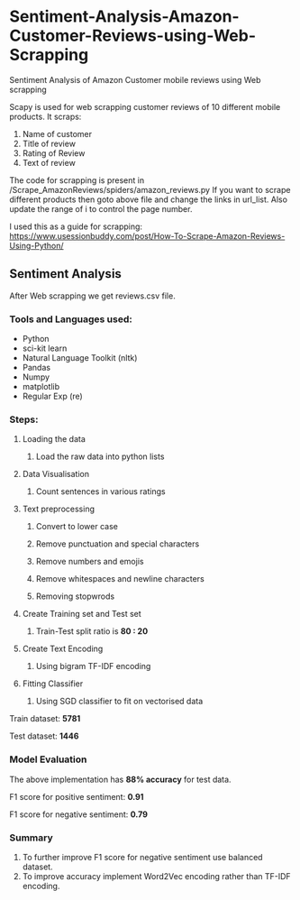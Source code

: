 # Sentiment-Analysis-Amazon-Customer-Reviews-using-Web-Scrapping #
Sentiment Analysis of Amazon Customer mobile reviews using Web scrapping

Scapy is used for web scrapping customer reviews of 10 different mobile products. 
It scraps:
1. Name of customer
2. Title of review
3. Rating of Review
4. Text of review

The code for scrapping is present in /Scrape_AmazonReviews/spiders/amazon_reviews.py
If you want to scrape different products then goto above file and change the links in url_list. Also update the range of i to control the page number.

I used this as a guide for scrapping: https://www.usessionbuddy.com/post/How-To-Scrape-Amazon-Reviews-Using-Python/

## Sentiment Analysis ##
After Web scrapping we get reviews.csv file.

### Tools and Languages used: ###
* Python
* sci-kit learn
* Natural Language Toolkit (nltk)
* Pandas
* Numpy
* matplotlib
* Regular Exp (re)

### Steps: ###
1. Loading the data
    1. Load the raw data into python lists

2. Data Visualisation
    1. Count sentences in various ratings

3. Text preprocessing

    1. Convert to lower case

    2. Remove punctuation  and special characters

    3. Remove numbers and emojis

    4. Remove whitespaces and newline characters

    5. Removing stopwrods

4. Create Training set and Test set
    1. Train-Test split ratio is **80 : 20** 

5. Create Text Encoding
    1. Using bigram TF-IDF encoding 

6. Fitting Classifier
    1. Using SGD classifier to fit on vectorised data

Train dataset: **5781**

Test dataset: **1446**

### Model Evaluation ### 
The above implementation has **88% accuracy** for test data.

F1 score for positive sentiment: **0.91**

F1 score for negative sentiment: **0.79**

### Summary ###
1. To further improve F1 score for negative sentiment use balanced dataset.
2. To improve accuracy implement Word2Vec encoding rather than TF-IDF encoding.

